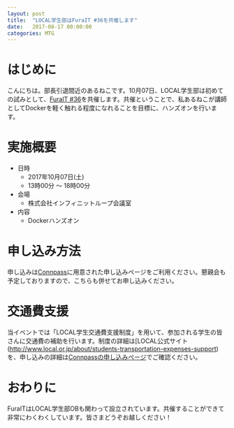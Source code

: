 ```yaml
---
layout: post
title:  "LOCAL学生部はFuraIT #36を共催します"
date:   2017-08-17 00:00:00
categories: MTG
---
```


# はじめに
こんにちは。部長引退間近のあるねこです。10月07日、LOCAL学生部は初めての試みとして、[FuraIT #36](https://furait.connpass.com/event/64481/)を共催します。共催ということで、私あるねこが講師としてDockerを軽く触れる程度になれることを目標に、ハンズオンを行います。

# 実施概要
- 日時
    - 2017年10月07日(土)
    - 13時00分 〜 18時00分
- 会場
    - 株式会社インフィニットループ会議室
- 内容
    - Dockerハンズオン

# 申し込み方法
申し込みは[Connpass](https://furait.connpass.com/event/64481/)に用意された申し込みページをご利用ください。懇親会も予定しておりますので、こちらも併せてお申し込みください。

# 交通費支援
当イベントでは「LOCAL学生交通費支援制度」を用いて、参加される学生の皆さんに交通費の補助を行います。制度の詳細は[LOCAL公式サイト(http://www.local.or.jp/about/students-transportation-expenses-support)を、申し込みの詳細は[Connpassの申し込みページ](https://furait.connpass.com/event/64481/)でご確認ください。

# おわりに
FuraITはLOCAL学生部OBも関わって設立されています。共催することができて非常にわくわくしています。皆さまどうぞお越しください！
